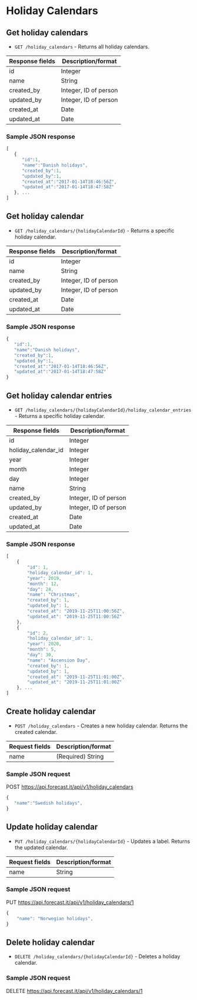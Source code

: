 # Holiday Calendars

## Get holiday calendars

* `GET /holiday_calendars` - Returns all holiday calendars.

|Response fields | Description/format|
|------------ | -------------|
|id | Integer|
|name | String|
|created_by | Integer, ID of person|
|updated_by | Integer, ID of person|
|created_at | Date|
|updated_at | Date|

### Sample JSON response
```javascript
[
   {
      "id":1,
      "name":"Danish holidays",
      "created_by":1,
      "updated_by":1,
      "created_at":"2017-01-14T18:46:56Z",
      "updated_at":"2017-01-14T18:47:58Z"
   }, ...
]
```

## Get holiday calendar

* `GET /holiday_calendars/{holidayCalendarId}` - Returns a specific holiday calendar.

|Response fields | Description/format|
|------------ | -------------|
|id | Integer|
|name | String|
|created_by | Integer, ID of person|
|updated_by | Integer, ID of person|
|created_at | Date|
|updated_at | Date|

### Sample JSON response
```javascript
{
   "id":1,
   "name":"Danish holidays",
   "created_by":1,
   "updated_by":1,
   "created_at":"2017-01-14T18:46:56Z",
   "updated_at":"2017-01-14T18:47:58Z"
}
```

## Get holiday calendar entries

* `GET /holiday_calendars/{holidayCalendarId}/holiday_calendar_entries` - Returns a specific holiday calendar.

|Response fields | Description/format|
|------------ | -------------|
|id | Integer|
|holiday_calendar_id | Integer|
|year | Integer|
|month | Integer|
|day | Integer|
|name | String|
|created_by | Integer, ID of person|
|updated_by | Integer, ID of person|
|created_at | Date|
|updated_at | Date|

### Sample JSON response
```javascript
[
    {
        "id": 1,
        "holiday_calendar_id": 1,
        "year": 2019,
        "month": 12,
        "day": 24,
        "name": "Christmas",
        "created_by": 1,
        "updated_by": 1,
        "created_at": "2019-11-25T11:00:56Z",
        "updated_at": "2019-11-25T11:00:56Z"
    },
    {
        "id": 2,
        "holiday_calendar_id": 1,
        "year": 2020,
        "month": 5,
        "day": 30,
        "name": "Ascension Day",
        "created_by": 1,
        "updated_by": 1,
        "created_at": "2019-11-25T11:01:00Z",
        "updated_at": "2019-11-25T11:01:00Z"
    }, ...
]
```

## Create holiday calendar

* `POST /holiday_calendars` - Creates a new holiday calendar. Returns the created calendar.

|Request fields | Description/format|
|------------ | -------------|
|name | (Required) String|

### Sample JSON request
POST https://api.forecast.it/api/v1/holiday_calendars

```javascript
{
   "name":"Swedish holidays",
}
```

## Update holiday calendar

* `PUT /holiday_calendars/{holidayCalendarId}` - Updates a label. Returns the updated calendar.

|Request fields | Description/format|
|------------ | -------------|
|name | String|

### Sample JSON request
PUT https://api.forecast.it/api/v1/holiday_calendars/1

```javascript
{
    "name": "Norwegian holidays",
}
```

## Delete holiday calendar

* `DELETE /holiday_calendars/{holidayCalendarId}` - Deletes a holiday calendar.

### Sample JSON request
DELETE https://api.forecast.it/api/v1/holiday_calendars/1
